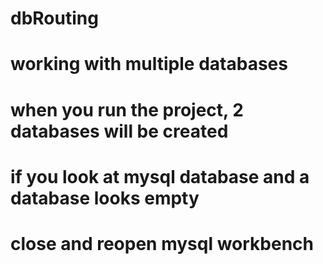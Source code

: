 # dbRouting

# working with multiple databases
# when you run the project, 2 databases will be created 
# if you look at mysql database and a database looks empty
# close and reopen mysql workbench
